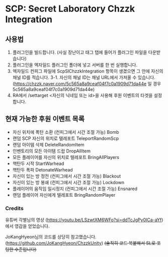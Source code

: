 # SCP: Secret Laboratory Chzzk Integration
## 사용법
1. 플러그인을 빌드합니다. (사실 장난이고 태그 탭에 들어가 플러그인 파일을 다운받습니다)
2. 플러그인을 엑자일드 플러그인 폴더에 넣고 서버를 한 번 실행합니다.
3. 엑자일드 컨피그 파일에 ScpSlChzzkIntegration 항목이 생겼으면 그 안에 자신의 채널 ID를 적습니다.
3-1. 자신의 채널 ID는 채널 URL에서 가져올 수 있습니다. (https://chzzk.naver.com/5c565a8a9ceaf04f7c0a1909d71da44e 일 경우 5c565a8a9ceaf04f7c0a1909d71da44e)
4. RA에서 /settarget <자신의 닉네임 또는 id>을 사용해 후원 이벤트의 타겟을 설정합니다.


## 현재 가능한 후원 이벤트 목록
- 자신 위치에 폭탄 소환 (컨피그에서 시간 조절 가능) Bomb
- 랜덤 SCP 자신의 위치로 텔레포트 TeleportRandomScp
- 랜덤 아이템 삭제 DeleteRandomItem
- 인벤토리의 모든 아이템 드랍 DropAllItem
- 모든 플레이어를 자신의 위치로 텔레포트 BringAllPlayers
- 핵탄두 시작 StartWarhead
- 핵탄두 폭파 DetonateWarhead
- 자신이 있는 방 정전 (컨피그에서 시간 조절 가능) Blackout
- 자신이 있는 방 봉쇄 (컨피그에서 시간 조절 가능) Lockdown
- 플레이어의 움직임 일시정지 (컨피그에서 시간 조절 가능) Ensnared
- 랜덤 플레이어 자신에게 텔레포트 BringRandomPlayer

### Credits
유튜버 각별님의 영상 (https://youtu.be/LSzwtXM6WFo?si=ddTcJgPy0ICa-aYf) 에서 영감을 얻었습니다.

JoKangHyeon님의 코드를 상당히 참고했습니다. (https://github.com/JoKangHyeon/ChzzkUnity) ~~(솔직히 코드 복붙해서 SL로 포팅한 수준입니다)~~